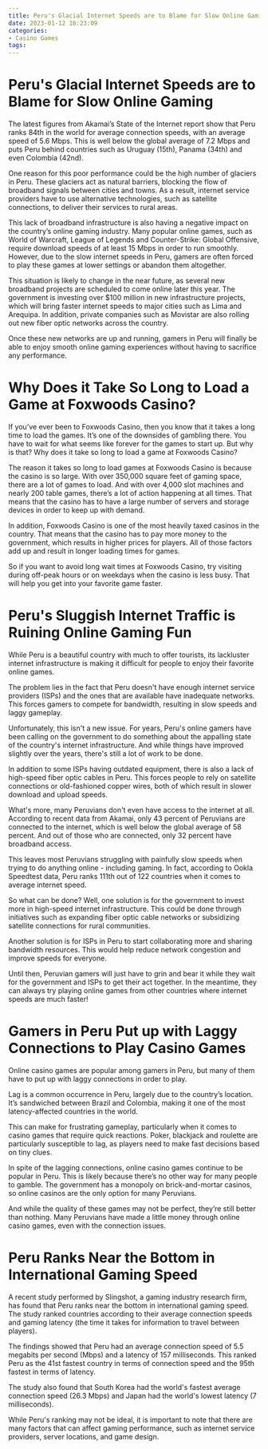 ```yaml
---
title: Peru's Glacial Internet Speeds are to Blame for Slow Online Gaming
date: 2023-01-12 16:23:09
categories:
- Casino Games
tags:
---
```



#  Peru's Glacial Internet Speeds are to Blame for Slow Online Gaming

The latest figures from Akamai’s State of the Internet report show that Peru ranks 84th in the world for average connection speeds, with an average speed of 5.6 Mbps. This is well below the global average of 7.2 Mbps and puts Peru behind countries such as Uruguay (15th), Panama (34th) and even Colombia (42nd).

One reason for this poor performance could be the high number of glaciers in Peru. These glaciers act as natural barriers, blocking the flow of broadband signals between cities and towns. As a result, internet service providers have to use alternative technologies, such as satellite connections, to deliver their services to rural areas.

This lack of broadband infrastructure is also having a negative impact on the country’s online gaming industry. Many popular online games, such as World of Warcraft, League of Legends and Counter-Strike: Global Offensive, require download speeds of at least 15 Mbps in order to run smoothly. However, due to the slow internet speeds in Peru, gamers are often forced to play these games at lower settings or abandon them altogether.

This situation is likely to change in the near future, as several new broadband projects are scheduled to come online later this year. The government is investing over $100 million in new infrastructure projects, which will bring faster internet speeds to major cities such as Lima and Arequipa. In addition, private companies such as Movistar are also rolling out new fiber optic networks across the country.

Once these new networks are up and running, gamers in Peru will finally be able to enjoy smooth online gaming experiences without having to sacrifice any performance.

#  Why Does it Take So Long to Load a Game at Foxwoods Casino?

If you’ve ever been to Foxwoods Casino, then you know that it takes a long time to load the games. It’s one of the downsides of gambling there. You have to wait for what seems like forever for the games to start up. But why is that? Why does it take so long to load a game at Foxwoods Casino?

The reason it takes so long to load games at Foxwoods Casino is because the casino is so large. With over 350,000 square feet of gaming space, there are a lot of games to load. And with over 4,000 slot machines and nearly 200 table games, there’s a lot of action happening at all times. That means that the casino has to have a large number of servers and storage devices in order to keep up with demand.

In addition, Foxwoods Casino is one of the most heavily taxed casinos in the country. That means that the casino has to pay more money to the government, which results in higher prices for players. All of those factors add up and result in longer loading times for games.

So if you want to avoid long wait times at Foxwoods Casino, try visiting during off-peak hours or on weekdays when the casino is less busy. That will help you get into your favorite game faster.

#  Peru's Sluggish Internet Traffic is Ruining Online Gaming Fun

While Peru is a beautiful country with much to offer tourists, its lackluster internet infrastructure is making it difficult for people to enjoy their favorite online games.

The problem lies in the fact that Peru doesn't have enough internet service providers (ISPs) and the ones that are available have inadequate networks. This forces gamers to compete for bandwidth, resulting in slow speeds and laggy gameplay.

Unfortunately, this isn't a new issue. For years, Peru's online gamers have been calling on the government to do something about the appalling state of the country's internet infrastructure. And while things have improved slightly over the years, there's still a lot of work to be done.

In addition to some ISPs having outdated equipment, there is also a lack of high-speed fiber optic cables in Peru. This forces people to rely on satellite connections or old-fashioned copper wires, both of which result in slower download and upload speeds.

What's more, many Peruvians don't even have access to the internet at all. According to recent data from Akamai, only 43 percent of Peruvians are connected to the internet, which is well below the global average of 58 percent. And out of those who are connected, only 32 percent have broadband access.

This leaves most Peruvians struggling with painfully slow speeds when trying to do anything online - including gaming. In fact, according to Ookla Speedtest data, Peru ranks 111th out of 122 countries when it comes to average internet speed.

So what can be done? Well, one solution is for the government to invest more in high-speed internet infrastructure. This could be done through initiatives such as expanding fiber optic cable networks or subsidizing satellite connections for rural communities.

Another solution is for ISPs in Peru to start collaborating more and sharing bandwidth resources. This would help reduce network congestion and improve speeds for everyone.

Until then, Peruvian gamers will just have to grin and bear it while they wait for the government and ISPs to get their act together. In the meantime, they can always try playing online games from other countries where internet speeds are much faster!

#  Gamers in Peru Put up with Laggy Connections to Play Casino Games

Online casino games are popular among gamers in Peru, but many of them have to put up with laggy connections in order to play.

Lag is a common occurrence in Peru, largely due to the country’s location. It’s sandwiched between Brazil and Colombia, making it one of the most latency-affected countries in the world.

This can make for frustrating gameplay, particularly when it comes to casino games that require quick reactions. Poker, blackjack and roulette are particularly susceptible to lag, as players need to make fast decisions based on tiny clues.

In spite of the lagging connections, online casino games continue to be popular in Peru. This is likely because there’s no other way for many people to gamble. The government has a monopoly on brick-and-mortar casinos, so online casinos are the only option for many Peruvians.

And while the quality of these games may not be perfect, they’re still better than nothing. Many Peruvians have made a little money through online casino games, even with the connection issues.

#  Peru Ranks Near the Bottom in International Gaming Speed

A recent study performed by Slingshot, a gaming industry research firm, has found that Peru ranks near the bottom in international gaming speed. The study ranked countries according to their average connection speeds and gaming latency (the time it takes for information to travel between players).

The findings showed that Peru had an average connection speed of 5.5 megabits per second (Mbps) and a latency of 157 milliseconds. This ranked Peru as the 41st fastest country in terms of connection speed and the 95th fastest in terms of latency.

The study also found that South Korea had the world's fastest average connection speed (26.3 Mbps) and Japan had the world's lowest latency (7 milliseconds).

While Peru's ranking may not be ideal, it is important to note that there are many factors that can affect gaming performance, such as internet service providers, server locations, and game design.